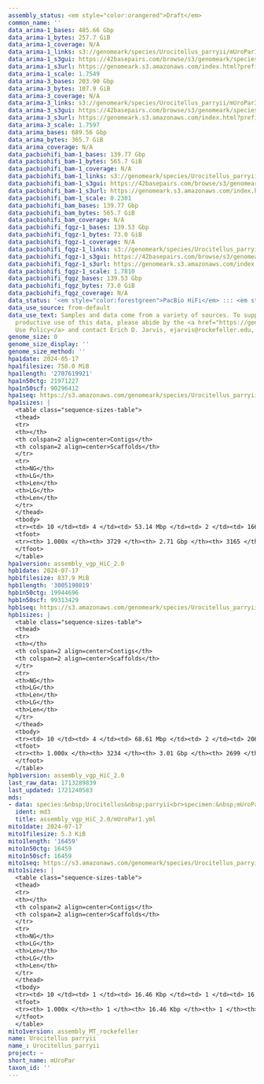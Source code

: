 ```yaml
---
assembly_status: <em style="color:orangered">Draft</em>
common_name: ''
data_arima-1_bases: 485.66 Gbp
data_arima-1_bytes: 257.7 GiB
data_arima-1_coverage: N/A
data_arima-1_links: s3://genomeark/species/Urocitellus_parryii/mUroPar1/genomic_data/arima/<br>
data_arima-1_s3gui: https://42basepairs.com/browse/s3/genomeark/species/Urocitellus_parryii/mUroPar1/genomic_data/arima/
data_arima-1_s3url: https://genomeark.s3.amazonaws.com/index.html?prefix=species/Urocitellus_parryii/mUroPar1/genomic_data/arima/
data_arima-1_scale: 1.7549
data_arima-3_bases: 203.90 Gbp
data_arima-3_bytes: 107.9 GiB
data_arima-3_coverage: N/A
data_arima-3_links: s3://genomeark/species/Urocitellus_parryii/mUroPar3/genomic_data/arima/<br>
data_arima-3_s3gui: https://42basepairs.com/browse/s3/genomeark/species/Urocitellus_parryii/mUroPar3/genomic_data/arima/
data_arima-3_s3url: https://genomeark.s3.amazonaws.com/index.html?prefix=species/Urocitellus_parryii/mUroPar3/genomic_data/arima/
data_arima-3_scale: 1.7597
data_arima_bases: 689.56 Gbp
data_arima_bytes: 365.7 GiB
data_arima_coverage: N/A
data_pacbiohifi_bam-1_bases: 139.77 Gbp
data_pacbiohifi_bam-1_bytes: 565.7 GiB
data_pacbiohifi_bam-1_coverage: N/A
data_pacbiohifi_bam-1_links: s3://genomeark/species/Urocitellus_parryii/mUroPar1/genomic_data/pacbio_hifi/<br>
data_pacbiohifi_bam-1_s3gui: https://42basepairs.com/browse/s3/genomeark/species/Urocitellus_parryii/mUroPar1/genomic_data/pacbio_hifi/
data_pacbiohifi_bam-1_s3url: https://genomeark.s3.amazonaws.com/index.html?prefix=species/Urocitellus_parryii/mUroPar1/genomic_data/pacbio_hifi/
data_pacbiohifi_bam-1_scale: 0.2301
data_pacbiohifi_bam_bases: 139.77 Gbp
data_pacbiohifi_bam_bytes: 565.7 GiB
data_pacbiohifi_bam_coverage: N/A
data_pacbiohifi_fqgz-1_bases: 139.53 Gbp
data_pacbiohifi_fqgz-1_bytes: 73.0 GiB
data_pacbiohifi_fqgz-1_coverage: N/A
data_pacbiohifi_fqgz-1_links: s3://genomeark/species/Urocitellus_parryii/mUroPar1/genomic_data/pacbio_hifi/<br>
data_pacbiohifi_fqgz-1_s3gui: https://42basepairs.com/browse/s3/genomeark/species/Urocitellus_parryii/mUroPar1/genomic_data/pacbio_hifi/
data_pacbiohifi_fqgz-1_s3url: https://genomeark.s3.amazonaws.com/index.html?prefix=species/Urocitellus_parryii/mUroPar1/genomic_data/pacbio_hifi/
data_pacbiohifi_fqgz-1_scale: 1.7810
data_pacbiohifi_fqgz_bases: 139.53 Gbp
data_pacbiohifi_fqgz_bytes: 73.0 GiB
data_pacbiohifi_fqgz_coverage: N/A
data_status: '<em style="color:forestgreen">PacBio HiFi</em> ::: <em style="color:forestgreen">Arima</em>'
data_use_source: from-default
data_use_text: Samples and data come from a variety of sources. To support fair and
  productive use of this data, please abide by the <a href="https://genome10k.soe.ucsc.edu/data-use-policies/">Data
  Use Policy</a> and contact Erich D. Jarvis, ejarvis@rockefeller.edu, with any questions.
genome_size: 0
genome_size_display: ''
genome_size_method: ''
hpa1date: 2024-05-17
hpa1filesize: 758.0 MiB
hpa1length: '2707619921'
hpa1n50ctg: 21971227
hpa1n50scf: 90296412
hpa1seq: https://s3.amazonaws.com/genomeark/species/Urocitellus_parryii/mUroPar1/assembly_vgp_HiC_2.0/mUroPar1.HiC.hap1.20240517.fasta.gz
hpa1sizes: |
  <table class="sequence-sizes-table">
  <thead>
  <tr>
  <th></th>
  <th colspan=2 align=center>Contigs</th>
  <th colspan=2 align=center>Scaffolds</th>
  </tr>
  <tr>
  <th>NG</th>
  <th>LG</th>
  <th>Len</th>
  <th>LG</th>
  <th>Len</th>
  </tr>
  </thead>
  <tbody>
  <tr><td> 10 </td><td> 4 </td><td> 53.14 Mbp </td><td> 2 </td><td> 166.48 Mbp </td></tr><tr><td> 20 </td><td> 10 </td><td> 45.46 Mbp </td><td> 4 </td><td> 135.59 Mbp </td></tr><tr><td> 30 </td><td> 16 </td><td> 36.30 Mbp </td><td> 6 </td><td> 111.31 Mbp </td></tr><tr><td> 40 </td><td> 24 </td><td> 30.52 Mbp </td><td> 8 </td><td> 102.66 Mbp </td></tr><tr style="background-color:#cccccc;"><td> 50 </td><td> 35 </td><td style="background-color:#88ff88;"> 21.97 Mbp </td><td> 11 </td><td style="background-color:#88ff88;"> 90.30 Mbp </td></tr><tr><td> 60 </td><td> 51 </td><td> 13.10 Mbp </td><td> 14 </td><td> 82.70 Mbp </td></tr><tr><td> 70 </td><td> 83 </td><td> 6.29 Mbp </td><td> 18 </td><td> 65.68 Mbp </td></tr><tr><td> 80 </td><td> 148 </td><td> 2.77 Mbp </td><td> 23 </td><td> 33.92 Mbp </td></tr><tr><td> 90 </td><td> 336 </td><td> 0.75 Mbp </td><td> 66 </td><td> 1.76 Mbp </td></tr><tr><td> 100 </td><td> 3729 </td><td> 10.40 Kbp </td><td> 3165 </td><td> 10.40 Kbp </td></tr></tbody>
  <tfoot>
  <tr><th> 1.000x </th><th> 3729 </th><th> 2.71 Gbp </th><th> 3165 </th><th> 2.71 Gbp </th></tr>
  </tfoot>
  </table>
hpa1version: assembly_vgp_HiC_2.0
hpb1date: 2024-07-17
hpb1filesize: 837.9 MiB
hpb1length: '3005198019'
hpb1n50ctg: 19944696
hpb1n50scf: 99313429
hpb1seq: https://s3.amazonaws.com/genomeark/species/Urocitellus_parryii/mUroPar1/assembly_vgp_HiC_2.0/mUroPar1.HiC.hap2.20240717.fasta.gz
hpb1sizes: |
  <table class="sequence-sizes-table">
  <thead>
  <tr>
  <th></th>
  <th colspan=2 align=center>Contigs</th>
  <th colspan=2 align=center>Scaffolds</th>
  </tr>
  <tr>
  <th>NG</th>
  <th>LG</th>
  <th>Len</th>
  <th>LG</th>
  <th>Len</th>
  </tr>
  </thead>
  <tbody>
  <tr><td> 10 </td><td> 4 </td><td> 68.61 Mbp </td><td> 2 </td><td> 206.20 Mbp </td></tr><tr><td> 20 </td><td> 9 </td><td> 52.56 Mbp </td><td> 4 </td><td> 135.38 Mbp </td></tr><tr><td> 30 </td><td> 15 </td><td> 47.81 Mbp </td><td> 6 </td><td> 129.77 Mbp </td></tr><tr><td> 40 </td><td> 23 </td><td> 34.27 Mbp </td><td> 8 </td><td> 123.17 Mbp </td></tr><tr style="background-color:#cccccc;"><td> 50 </td><td> 34 </td><td style="background-color:#88ff88;"> 19.94 Mbp </td><td> 11 </td><td style="background-color:#88ff88;"> 99.31 Mbp </td></tr><tr><td> 60 </td><td> 54 </td><td> 12.61 Mbp </td><td> 14 </td><td> 83.79 Mbp </td></tr><tr><td> 70 </td><td> 87 </td><td> 7.14 Mbp </td><td> 19 </td><td> 66.09 Mbp </td></tr><tr><td> 80 </td><td> 148 </td><td> 3.51 Mbp </td><td> 24 </td><td> 35.33 Mbp </td></tr><tr><td> 90 </td><td> 311 </td><td> 0.91 Mbp </td><td> 62 </td><td> 2.64 Mbp </td></tr><tr><td> 100 </td><td> 3234 </td><td> 14.08 Kbp </td><td> 2699 </td><td> 14.08 Kbp </td></tr></tbody>
  <tfoot>
  <tr><th> 1.000x </th><th> 3234 </th><th> 3.01 Gbp </th><th> 2699 </th><th> 3.01 Gbp </th></tr>
  </tfoot>
  </table>
hpb1version: assembly_vgp_HiC_2.0
last_raw_data: 1713289839
last_updated: 1721240583
mds:
- data: species:&nbsp;Urocitellus&nbsp;parryii<br>specimen:&nbsp;mUroPar1<br>projects:&nbsp;<br>&nbsp;&nbsp;-&nbsp;vgp<br>assembled_by_group:&nbsp;Rockefeller<br>data_location:&nbsp;S3<br>release_to:&nbsp;S3<br>combine_for_curation:&nbsp;true<br>hap1:&nbsp;s3://genomeark/species/Urocitellus_parryii/mUroPar1/assembly_vgp_HiC_2.0/mUroPar1.HiC.hap1.20240517.fasta.gz<br>hap2:&nbsp;s3://genomeark/species/Urocitellus_parryii/mUroPar1/assembly_vgp_HiC_2.0/mUroPar1.HiC.hap2.20240517.fasta.gz<br>pretext_hap1:&nbsp;s3://genomeark/species/Urocitellus_parryii/mUroPar1/assembly_vgp_HiC_2.0/evaluation/hap1/pretext/mUroPar1_hap1_s2.pretext<br>pretext_hap2:&nbsp;s3://genomeark/species/Urocitellus_parryii/mUroPar1/assembly_vgp_HiC_2.0/evaluation/hap2/pretext/mUroPar1_hap2_s2.pretext<br>kmer_spectra_img:&nbsp;s3://genomeark/species/Urocitellus_parryii/mUroPar1/assembly_vgp_HiC_2.0/evaluation/merqury/hap1_purged/mUroPar1_png/<br>mito:&nbsp;s3://genomeark/species/Urocitellus_parryii/mUroPar1/assembly_MT_rockefeller/mUroPar1.MT.20240717.fasta.gz<br>pacbio_read_dir:&nbsp;s3://genomeark/species/Urocitellus_parryii/mUroPar1/genomic_data/pacbio_hifi/<br>pacbio_read_type:&nbsp;hifi<br>hic_read_dir:&nbsp;s3://genomeark/species/Urocitellus_parryii/mUroPar1/genomic_data/arima/<br>pipeline:&nbsp;<br>&nbsp;&nbsp;-&nbsp;hifiasm&nbsp;(0.19.8+galaxy0)<br>&nbsp;&nbsp;-&nbsp;yahs&nbsp;(1.2a.2+galaxy1)<br>notes:&nbsp;This&nbsp;was&nbsp;a&nbsp;Hifiasm-HiC&nbsp;assembly&nbsp;of&nbsp;mUroPar1,&nbsp;resulting&nbsp;in&nbsp;two&nbsp;complete&nbsp;haplotypes.&nbsp;The&nbsp;HiC&nbsp;prep&nbsp;kit&nbsp;used&nbsp;was&nbsp;Arima,&nbsp;so&nbsp;the&nbsp;HiC&nbsp;reads&nbsp;require&nbsp;trimming&nbsp;5&nbsp;bp&nbsp;off&nbsp;the&nbsp;5'&nbsp;end.&nbsp;The&nbsp;assembly&nbsp;was&nbsp;performed&nbsp;on&nbsp;the&nbsp;Rockefeller&nbsp;University&nbsp;VGL&nbsp;instance.&nbsp;<br>
  ident: md3
  title: assembly_vgp_HiC_2.0/mUroPar1.yml
mito1date: 2024-07-17
mito1filesize: 5.3 KiB
mito1length: '16459'
mito1n50ctg: 16459
mito1n50scf: 16459
mito1seq: https://s3.amazonaws.com/genomeark/species/Urocitellus_parryii/mUroPar1/assembly_MT_rockefeller/mUroPar1.MT.20240717.fasta.gz
mito1sizes: |
  <table class="sequence-sizes-table">
  <thead>
  <tr>
  <th></th>
  <th colspan=2 align=center>Contigs</th>
  <th colspan=2 align=center>Scaffolds</th>
  </tr>
  <tr>
  <th>NG</th>
  <th>LG</th>
  <th>Len</th>
  <th>LG</th>
  <th>Len</th>
  </tr>
  </thead>
  <tbody>
  <tr><td> 10 </td><td> 1 </td><td> 16.46 Kbp </td><td> 1 </td><td> 16.46 Kbp </td></tr><tr><td> 20 </td><td> 1 </td><td> 16.46 Kbp </td><td> 1 </td><td> 16.46 Kbp </td></tr><tr><td> 30 </td><td> 1 </td><td> 16.46 Kbp </td><td> 1 </td><td> 16.46 Kbp </td></tr><tr><td> 40 </td><td> 1 </td><td> 16.46 Kbp </td><td> 1 </td><td> 16.46 Kbp </td></tr><tr style="background-color:#cccccc;"><td> 50 </td><td> 1 </td><td style="background-color:#ff8888;"> 16.46 Kbp </td><td> 1 </td><td style="background-color:#ff8888;"> 16.46 Kbp </td></tr><tr><td> 60 </td><td> 1 </td><td> 16.46 Kbp </td><td> 1 </td><td> 16.46 Kbp </td></tr><tr><td> 70 </td><td> 1 </td><td> 16.46 Kbp </td><td> 1 </td><td> 16.46 Kbp </td></tr><tr><td> 80 </td><td> 1 </td><td> 16.46 Kbp </td><td> 1 </td><td> 16.46 Kbp </td></tr><tr><td> 90 </td><td> 1 </td><td> 16.46 Kbp </td><td> 1 </td><td> 16.46 Kbp </td></tr><tr><td> 100 </td><td> 1 </td><td> 16.46 Kbp </td><td> 1 </td><td> 16.46 Kbp </td></tr></tbody>
  <tfoot>
  <tr><th> 1.000x </th><th> 1 </th><th> 16.46 Kbp </th><th> 1 </th><th> 16.46 Kbp </th></tr>
  </tfoot>
  </table>
mito1version: assembly_MT_rockefeller
name: Urocitellus parryii
name_: Urocitellus_parryii
project: ~
short_name: mUroPar
taxon_id: ''
---
```

